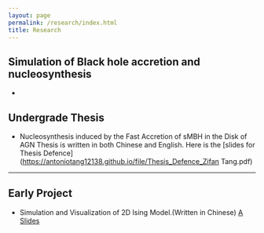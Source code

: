 ```yaml
---
layout: page
permalink: /research/index.html
title: Research
---
```



## Simulation of Black hole accretion and nucleosynthesis

- 
  <br>

## Undergrade Thesis
- Nucleosynthesis induced by the Fast Accretion of sMBH in the Disk of AGN
Thesis is written in both Chinese and English. Here is the [slides for Thesis Defence](https://antoniotang12138.github.io/file/Thesis_Defence_Zifan Tang.pdf)
---

## Early Project
- Simulation and Visualization of 2D Ising Model.(Written in Chinese)
[A Slides]()

